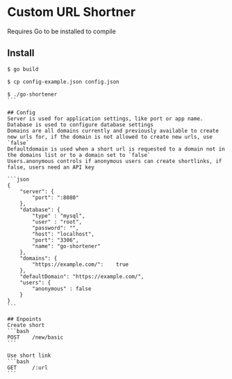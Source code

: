 # Custom URL Shortner

Requires Go to be installed to compile

## Install
```bash
$ go build
```
```bash
$ cp config-example.json config.json
```
````
$ ./go-shortener
```

## Config
Server is used for application settings, like port or app name.
Database is used to configure database settings
Domains are all domains currently and previously available to create new urls for, if the domain is not allowed to create new urls, use `false`
Defaultdomain is used when a short url is requested to a domain not in the domains list or to a domain set to `false`
Users.anonymous controls if anonymous users can create shortlinks, if false, users need an API key

```json
{
    "server": {
        "port": ":8080"
    },
    "database": {
        "type" : "mysql",
        "user" : "root",
        "password": "",
        "host": "localhost",
        "port": "3306",
        "name": "go-shortener"
    },
    "domains": {
        "https://example.com/":    true
    },
    "defaultDomain": "https://example.com/",
    "users": {
        "anonymous" : false
    }
}
```

## Enpoints
Create short
```bash
POST    /new/basic
```

Use short link
```bash
GET     /:url
```
